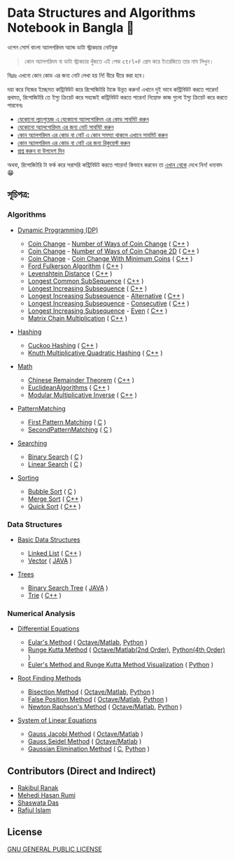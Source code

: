 # Data Structures and Algorithms Notebook in Bangla 📖

ওপেন সোর্স বাংলা অ্যালগরিদম অ্যান্ড ডাটা স্ট্রাকচার নোটবুক
> কোন অ্যালগরিদম বা ডাটা স্ট্রাকচার খুঁজতে এই পেজ `ctrl+F` প্রেস করে ইংরেজিতে তার নাম লিখুন।

বিঃদ্রঃ এখনো কোন কোড এর জন্য নোট লেখা হয় নি! ধীরে ধীরে করা হবে।

দয়া করে নিজের ইচ্ছেমত কন্ট্রিবিউট করে রিপোজিটরি টাকে উন্নত করুন! এখানে দুই ভাবে কন্ট্রিবিউট করতে পারেন! প্রথমত, রিপোজিটরি তে ইস্যু ক্রিয়েট করে সহজেই কন্ট্রিবিউট করতে পারেন! নিম্নোক্ত কাজ গুলো ইস্যু ক্রিয়েট করে করতে পারবেনঃ 
  - [যেকোনো ল্যাংগুয়েজ এ যেকোনো অ্যালগোরিদম এর কোড সাবমিট করুন][1]
  - [যেকোনো অ্যালগোরিদম এর জন্য নোট সাবমিট করুন][2]
  - [কোন অ্যালগরিদম এর কোড বা নোট এ কোন সমস্যা থাকলে এখানে সাবমিট করুন][3]
  - [কোন অ্যালগরিদম এর কোড বা নোট এর জন্য রিকুয়েস্ট করুন][4]
  - [প্রশ্ন করুন বা উপদেশ দিন][5]

অথবা, রিপোজিটরি টা ফর্ক করে সরাসরি কন্ট্রিবিউট করতে পারেন! কিভাবে করবেন তা [এখান থেকে](/CONTRIBUTING.md) দেখে নিন! ধন্যবাদ :grin:


## সূচিপত্র:

### Algorithms
- [Dynamic Programming (DP)](/DP)
  - [Coin Change](/DP/CoinChange) - [Number of Ways of Coin Change](/DP/CoinChange/CoinChangeNumberOfWays/) ( [C++](/DP/CoinChange/CoinChangeNumberOfWays/CoinChangeNumberOfWays.cpp) )
  - [Coin Change](/DP/CoinChange) - [Number of Ways of Coin Change 2D](/DP/CoinChange/CoinChangeNumberOfWays2D/) ( [C++](/DP/CoinChange/CoinChangeNumberOfWays2D/CoinChangeNumberofWays2D.cpp) )
  - [Coin Change](/DP/CoinChange) - [Coin Change With Minimum Coins](/DP/CoinChange/CoinChangeWithMinimumCoin/) ( [C++](/DP/CoinChange/CoinChangeWithMinimumCoin/CoinChangeWithMinimumCoin.cpp) )
  - [Ford Fulkerson Algorithm](/DP/FordFulkersonAlgorithm/) ( [C++](/DP/FordFulkersonAlgorithm/FordFulkerson.cpp) )
  - [Levenshtein Distance](/DP/LevenshteinDistance/) ( [C++](/DP/LevenshteinDistance/LevenshteinDistance.cpp) )
  - [Longest Common SubSequence](/DP/LongestCommonSubSequence/) ( [C++](/DP/LongestCommonSubSequence/LongestCommonSubSequence.cpp) )
  - [Longest Increasing Subsequence](/DP/LongestIncreasingSubsequence/) ( [C++](/DP/LongestIncreasingSubsequence/C%2B%2B) )
  - [Longest Increasing Subsequence](/DP/LongestIncreasingSubsequence/) - [Alternative](/DP/LongestIncreasingSubsequence/Alternative/) ( [C++](/DP/LongestIncreasingSubsequence/Alternative/LIS%20alternative.cpp) )
  - [Longest Increasing Subsequence](/DP/LongestIncreasingSubsequence/) - [Consecutive](/DP/LongestIncreasingSubsequence/Consecutive/) ( [C++](/DP/LongestIncreasingSubsequence/Consecutive/LISconscutive.cpp) )
  - [Longest Increasing Subsequence](/DP/LongestIncreasingSubsequence/) - [Even](/DP/LongestIncreasingSubsequence/Even/) ( [C++](/DP/LongestIncreasingSubsequence/Even/LISeven.cpp) )
  - [Matrix Chain Multiplication](/DP/MatrixChainMultiplication/) ( [C++](/DP/MatrixChainMultiplication/MatrixChainMultiplication.cpp) )

- [Hashing](/Hashing)
  - [Cuckoo Hashing](/Hashing/CuckooHashing/) ( [C++](/Hashing/CuckooHashing/Cuckoo_Hashing.cpp) )
  - [Knuth Multiplicative Quadratic Hashing](/Hashing/KnuthMultiplicativeQuadraticHashing/) ( [C++](/Hashing/KnuthMultiplicativeQuadraticHashing/Knuth_Multiplicative_Quadratic_Hashing.cpp) )

- [Math](/Maths)
  - [Chinese Remainder Theorem](/Maths/ChineseRemainderTheorem/) ( [C++](/Maths/ChineseRemainderTheorem/ChineseRemainderTheorem.cpp) )
  - [EuclideanAlgorithms](/Maths/EuclideanAlgorithms/) ( [C++](/Maths/EuclideanAlgorithms/ExtendedEuclideanAlgo.cpp) )
  - [Modular Multiplicative Inverse](/Maths/ModularMultiplicativeInverse/) ( [C++](/Maths/ModularMultiplicativeInverse/ModularMultiplicativeInverse.cpp) )

- [PatternMatching](/PatternMatching)
  - [First Pattern Matching](/PatternMatching/FirstPatternMatching/) ( [C](/PatternMatching/FirstPatternMatching/firstPatternMatchingAlgo.c) )
  - [SecondPatternMatching](/PatternMatching/SecondPatternMatching/) ( [C](/PatternMatching/SecondPatternMatching/secondPatternMatching.c) )

- [Searching](/Searching)
  - [Binary Search](/Searching/BinarySearch/) ( [C](/Searching/BinarySearch/binarySearch.c) )
  - [Linear Search](/Searching/LinearSearch/) ( [C](/Searching/LinearSearch/linearSearch.c) )

- [Sorting](/Sorting)
  - [Bubble Sort](/Sorting/BubbleSort/) ( [C](/Sorting/BubbleSort/bubbleSort.c) )
  - [Merge Sort](/Sorting/MergeSort/) ( [C++](/Sorting/MergeSort/mergeSort.cpp) )
  - [Quick Sort](/Sorting/QuickSort/) ( [C++](/Sorting/QuickSort/quickSort.cpp) )


### Data Structures
- [Basic Data Structures](/BasicDataStructures)
  - [Linked List](/BasicDataStructures/LinkedList/) ( [C++](/BasicDataStructures/LinkedList/LinkedList.cpp) )
  - [Vector](/BasicDataStructures/Vector/) ( [JAVA](/BasicDataStructures/Vector/Vector.java) )

- [Trees](/Trees)
  - [Binary Search Tree](/Trees/BinarySearchTree/) ( [JAVA](/Trees/BinarySearchTree/Java) )
  - [Trie](/Trees/Trie/) ( [C++](/Trees/Trie/Trie.cpp) )
  
  
### Numerical Analysis
- [Differential Equations](https://github.com/KhanShaheb34/Data-Structures-and-Algorithms-Notebook-Bangla/tree/master/NumericalAnalysis/DifferentialEquations)
  - [Eular's Method](/NumericalAnalysis/DifferentialEquations/EularsMethod/) ( [Octave/Matlab](/NumericalAnalysis/DifferentialEquations/EularsMethod/euler_method.m), [Python](/NumericalAnalysis/DifferentialEquations/EularsMethod/euler_method.py) )
  - [Runge Kutta Method](/NumericalAnalysis/DifferentialEquations/RungeKuttaMethod/) ( [Octave/Matlab(2nd Order)](/NumericalAnalysis/DifferentialEquations/RungeKuttaMethod/runga_kutta_2nd_order.m), [Python(4th Order)](/NumericalAnalysis/DifferentialEquations/RungeKuttaMethod/runga_kutta_4rth_order.py) )
  - [Euler's Method and Runge Kutta Method Visualization](/master/NumericalAnalysis/DifferentialEquations/Visualizations) ( [Python](/NumericalAnalysis/DifferentialEquations/Visualizations/euler__runga_kutta__visualization.py)  )
  
- [Root Finding Methods](/NumericalAnalysis/RootFindingMethods)
  - [Bisection Method](/NumericalAnalysis/RootFindingMethods/BisectionMethod/) ( [Octave/Matlab](/NumericalAnalysis/RootFindingMethods/BisectionMethod/bisection_method.m), [Python](/NumericalAnalysis/RootFindingMethods/BisectionMethod/bisection_method.py) )
  - [False Position Method](/NumericalAnalysis/RootFindingMethods/FalsePositionMethod/) ( [Octave/Matlab](/NumericalAnalysis/RootFindingMethods/FalsePositionMethod/false_position_method.m), [Python](/NumericalAnalysis/RootFindingMethods/FalsePositionMethod/false_position_method.py) )
  - [Newton Raphson's Method](/NumericalAnalysis/RootFindingMethods/NewtonRaphsonMethod/) ( [Octave/Matlab](/NumericalAnalysis/RootFindingMethods/NewtonRaphsonMethod/newton_raphson's_method.m), [Python](/NumericalAnalysis/RootFindingMethods/NewtonRaphsonMethod/newton_raphson's_method.py) )
  
- [System of Linear Equations](/NumericalAnalysis/SystemOfLinearEquations)
  - [Gauss Jacobi Method](/NumericalAnalysis/SystemOfLinearEquations/GaussJacobiMethod/) ( [Octave/Matlab](/NumericalAnalysis/SystemOfLinearEquations/GaussJacobiMethod/GaussJacobi.m) )
  - [Gauss Seidel Method](/NumericalAnalysis/SystemOfLinearEquations/GaussSeidelMethod/) ( [Octave/Matlab](/NumericalAnalysis/SystemOfLinearEquations/GaussSeidelMethod/GaussSeidel.m) )
  - [Gaussian Elimination Method](/NumericalAnalysis/SystemOfLinearEquations/GaussianElimination/) ( [C](/NumericalAnalysis/SystemOfLinearEquations/GaussianElimination/gaussian_elimination.c), [Python](/NumericalAnalysis/SystemOfLinearEquations/GaussianElimination/gaussian_elimination.py) )


## Contributors (Direct and Indirect)
- [Rakibul Ranak](https://github.com/RakibulRanak)
- [Mehedi Hasan Rumi](https://github.com/mhRumi)
- [Shaswata Das](https://github.com/shaswata56/)
- [Rafiul Islam](https://github.com/rafiulgits)

## License
[GNU GENERAL PUBLIC LICENSE](/LICENSE)


<!--- Links --->
[1]:https://github.com/KhanShaheb34/Data-Structures-and-Algorithms-Notebook-Bangla/issues/new?assignees=KhanShaheb34&labels=AddCode%2C+enhancement&template=add-code.md&title=Add+Code
[2]:https://github.com/KhanShaheb34/Data-Structures-and-Algorithms-Notebook-Bangla/issues/new?assignees=KhanShaheb34&labels=AddNote%2C+documentation&template=add-note.md&title=Add+Note+for+an+Existing+Algorithm
[3]:https://github.com/KhanShaheb34/Data-Structures-and-Algorithms-Notebook-Bangla/issues/new?assignees=KhanShaheb34&labels=bug&template=other-issues.md&title=Other+Issue
[4]:https://github.com/KhanShaheb34/Data-Structures-and-Algorithms-Notebook-Bangla/issues/new?assignees=KhanShaheb34&labels=&template=request-algorithm-code-or-note.md&title=Request+Code%2FNote
[5]:https://github.com/KhanShaheb34/Data-Structures-and-Algorithms-Notebook-Bangla/issues/new?assignees=KhanShaheb34&labels=question&template=suggestions-or-questions.md&title=Suggestion+or+Question
